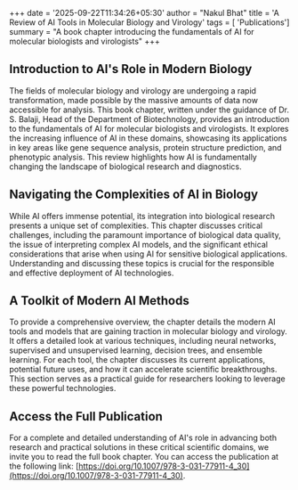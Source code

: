 +++
date = '2025-09-22T11:34:26+05:30'
author = "Nakul Bhat"
title = 'A Review of AI Tools in Molecular Biology and Virology'
tags = [ 'Publications']
summary = "A book chapter introducing the fundamentals of AI for molecular biologists and virologists"
+++

## Introduction to AI's Role in Modern Biology

The fields of molecular biology and virology are undergoing a rapid
transformation, made possible by the massive amounts of data now accessible for
analysis. This book chapter, written under the guidance of Dr. S. Balaji, Head
of the Department of Biotechnology, provides an introduction to the
fundamentals of AI for molecular biologists and virologists. It explores the
increasing influence of AI in these domains, showcasing its applications in key
areas like gene sequence analysis, protein structure prediction, and phenotypic
analysis. This review highlights how AI is fundamentally changing the landscape
of biological research and diagnostics.

## Navigating the Complexities of AI in Biology

While AI offers immense potential, its integration into biological research
presents a unique set of complexities. This chapter discusses critical
challenges, including the paramount importance of biological data quality, the
issue of interpreting complex AI models, and the significant ethical
considerations that arise when using AI for sensitive biological applications.
Understanding and discussing these topics is crucial for the responsible and
effective deployment of AI technologies.

## A Toolkit of Modern AI Methods

To provide a comprehensive overview, the chapter details the modern AI tools
and models that are gaining traction in molecular biology and virology. It
offers a detailed look at various techniques, including neural networks,
supervised and unsupervised learning, decision trees, and ensemble learning.
For each tool, the chapter discusses its current applications, potential future
uses, and how it can accelerate scientific breakthroughs. This section serves
as a practical guide for researchers looking to leverage these powerful
technologies.

## Access the Full Publication

For a complete and detailed understanding of AI's role in advancing both
research and practical solutions in these critical scientific domains, we
invite you to read the full book chapter. You can access the publication at the
following link: [https://doi.org/10.1007/978-3-031-77911-4_30](https://doi.org/10.1007/978-3-031-77911-4_30).
